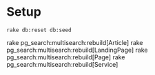# Setup

`rake db:reset db:seed`


rake pg_search:multisearch:rebuild[Article]
rake pg_search:multisearch:rebuild[LandingPage]
rake pg_search:multisearch:rebuild[Page]
rake pg_search:multisearch:rebuild[Service]
